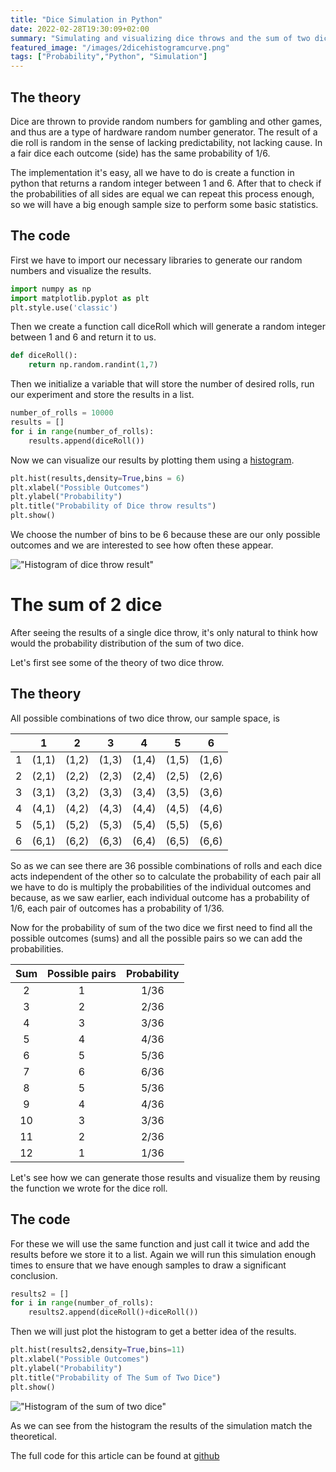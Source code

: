 ```yaml
---
title: "Dice Simulation in Python"
date: 2022-02-28T19:30:09+02:00
summary: "Simulating and visualizing dice throws and the sum of two dice using python."
featured_image: "/images/2dicehistogramcurve.png"
tags: ["Probability","Python", "Simulation"]
---
```



## The theory

Dice are thrown to provide random numbers for gambling and other games, and thus are a type of hardware random number generator. The result of a die roll is random in the sense of lacking predictability, not lacking cause. In a fair dice each outcome (side) has the same probability of 1/6.

The implementation it's easy, all we have to do is create a function in python that returns a random integer between 1 and 6. After that to check if the probabilities of all sides are equal we can repeat this process enough, so we will have a big enough sample size to perform some basic statistics.

## The code

First we have to import our necessary libraries to generate our random numbers and visualize the results.

```python
import numpy as np
import matplotlib.pyplot as plt
plt.style.use('classic')
```

Then we create a function call diceRoll which will generate a random integer between 1 and 6 and return it to us.

```python
def diceRoll():
    return np.random.randint(1,7)
```

Then we initialize a variable that will store the number of desired rolls, run our experiment and store the results in a list.

```python
number_of_rolls = 10000
results = []
for i in range(number_of_rolls):
    results.append(diceRoll())
```

Now we can visualize our results by plotting them using a [histogram](https://www.investopedia.com/terms/h/histogram.asp).

```python
plt.hist(results,density=True,bins = 6)
plt.xlabel("Possible Outcomes")
plt.ylabel("Probability")
plt.title("Probability of Dice throw results")
plt.show()
```
We choose the number of bins to be 6 because these are our only possible outcomes and we are interested to see how often these appear.

!["Histogram of dice throw result"](/images/dicehistogram.png)

# The sum of 2 dice

After seeing the results of a single dice throw, it's only natural to think how would the probability distribution of the sum of two dice.

Let's first see some of the theory of two dice throw.

## The theory

All possible combinations of two dice throw, our sample space, is

<center>

|    |  1    | 2     | 3     | 4     | 5     | 6     | 
| -- |   --- | ---   | ---   | ---   | ---   | ---   |
| 1  | (1,1) | (1,2) | (1,3) | (1,4) | (1,5) | (1,6) |
| 2  | (2,1) | (2,2) | (2,3) | (2,4) | (2,5) | (2,6) |
| 3  | (3,1) | (3,2) | (3,3) | (3,4) | (3,5) | (3,6) |
| 4  | (4,1) | (4,2) | (4,3) | (4,4) | (4,5) | (4,6) |
| 5  | (5,1) | (5,2) | (5,3) | (5,4) | (5,5) | (5,6) |
| 6  | (6,1) | (6,2) | (6,3) | (6,4) | (6,5) | (6,6) |

</center>

So as we can see there are 36 possible combinations of rolls and each dice acts independent of the other so to calculate the probability of each pair all we have to do is multiply the probabilities of the individual outcomes and because, as we saw earlier, each individual outcome has a probability of 1/6, each pair of outcomes has a probability of 1/36.

Now for the probability of sum of the two dice we first need to find all the possible outcomes (sums) and all the possible pairs so we can add the probabilities.

<center>

| Sum | Possible pairs |Probability |
| :--: | :----:         |  :---:     |
| 2    |    1           |   1/36     |
| 3    |    2           |   2/36     |
| 4    |    3           |   3/36     |
| 5    |    4           |   4/36     |
| 6    |    5           |   5/36     |
| 7    |    6           |   6/36     |
| 8    |    5           |   5/36     |
| 9    |    4           |   4/36     |
| 10   |    3           |   3/36     |
| 11   |    2           |   2/36     |
| 12   |    1           |   1/36     |     

</center>

Let's see how we can generate those results and visualize them by reusing the function we wrote for the dice roll.

## The code

For these we will use the same function and just call it twice and add the results before we store it to a list. Again we will run this simulation enough times to ensure that we have enough samples to draw a significant conclusion.

```python
results2 = []
for i in range(number_of_rolls):
    results2.append(diceRoll()+diceRoll())
```

Then we will just plot the histogram to get a better idea of the results.

```python
plt.hist(results2,density=True,bins=11)
plt.xlabel("Possible Outcomes")
plt.ylabel("Probability")
plt.title("Probability of The Sum of Two Dice")
plt.show()
```

!["Histogram of the sum of two dice"](/images/2dicehistogram.png)

As we can see from the histogram the results of the simulation match the theoretical.

The full code for this article can be found at [github](https://github.com/NikosAvg/Blog_Codes/blob/main/dice_roll.py)
